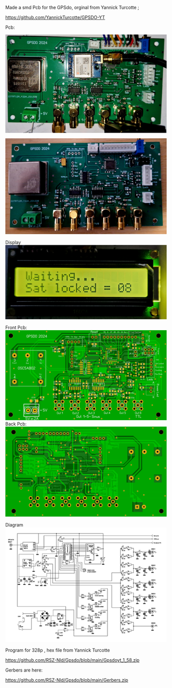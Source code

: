 Made a smd Pcb for the GPSdo, orginal from Yannick Turcotte ; 

https://github.com/YannickTurcotte/GPSDO-YT

Pcb:

![Photo 2]( https://github.com/RSZ-Nld/Gpsdo/blob/main/Pcb-GPSDO.jpg)


![Photo 3](https://github.com/RSZ-Nld/Gpsdo/blob/main/Pcb-GPSDO-2.jpg)

Display
![Photo 4](https://github.com/RSZ-Nld/Gpsdo/blob/main/Display.jpg)

Front Pcb:
![Photo 3](https://github.com/RSZ-Nld/Gpsdo/blob/main/Front.JPG )
Back Pcb: 
![Photo 6]( https://github.com/RSZ-Nld/Gpsdo/blob/main/Back.JPG)

Diagram 
![Photo 12](https://github.com/RSZ-Nld/Gpsdo/blob/main/Yannick-schema.jpg)

Program for 328p , hex file from Yannick Turcotte

https://github.com/RSZ-Nld/Gpsdo/blob/main/Gpsdoyt_1_58.zip




Gerbers are here:


https://github.com/RSZ-Nld/Gpsdo/blob/main/Gerbers.zip


